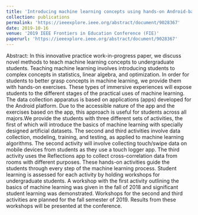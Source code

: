 ```yaml
---
title: 'Introducing machine learning concepts using hands-on Android-based exercises'
collection: publications
permalink: 'https://ieeexplore.ieee.org/abstract/document/9028367'
date: 2019-10-16
venue: '2019 IEEE Frontiers in Education Conference (FIE)'
paperurl: 'https://ieeexplore.ieee.org/abstract/document/9028367'
---
```

Abstract: In this innovative practice work-in-progress paper, we discuss novel methods to teach machine learning concepts to undergraduate students. Teaching machine learning involves introducing students to complex concepts in statistics, linear algebra, and optimization. In order for students to better grasp concepts in machine learning, we provide them with hands-on exercises. These types of immersive experiences will expose students to the different stages of the practical uses of machine learning. The data collection apparatus is based on applications (apps) developed for the Android platform. Due to the accessible nature of the app and the exercises based on the app, this approach is useful for students across all majors.We provide the students with three different sets of activities, the first of which will introduce the basics of machine learning with specially designed artificial datasets. The second and third activities involve data collection, modeling, training, and testing, as applied to machine learning algorithms. The second activity will involve collecting touch/swipe data on mobile devices from students as they use a touch logger app. The third activity uses the Reflections app to collect cross-correlation data from rooms with different purposes. These hands-on activities guide the students through every step of the machine learning process. Student learning is assessed for each activity by holding workshops for undergraduate students. A workshop with the first activity outlining the basics of machine learning was given in the fall of 2018 and significant student learning was demonstrated. Workshops for the second and third activities are planned for the fall semester of 2019. Results from these workshops will be presented at the conference.
